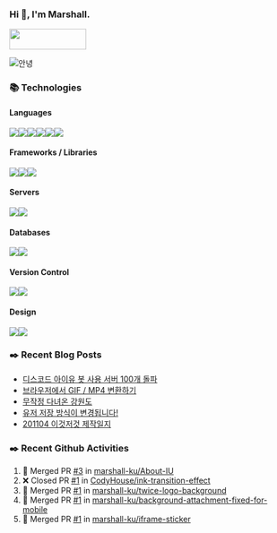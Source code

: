 ### Hi 👋, I'm Marshall.

[<img width="137.36" height="37.1" src="https://marshall-ku.github.io/marshall-ku/assets/images/blog.svg" />][blog]

<img src="https://media1.tenor.com/images/50340633e2c05ad88e5cb4e60533baff/tenor.gif?itemid=8313849" alt="안녕" />

<!--
- 🔭 I’m currently working on ...
- 🌱 I’m currently learning ...
- 👯 I’m looking to collaborate on ...
- 🤔 I’m looking for help with ...
- 💬 Ask me about ...
- 📫 How to reach me: ...
- 😄 Pronouns: ...
- ⚡ Fun fact: ...
-->

### 📚 Technologies

#### Languages

<img src="https://img.shields.io/badge/node.js%20-%2343853D.svg?&style=for-the-badge&logo=node.js&logoColor=white"/><img src="https://img.shields.io/badge/javascript%20-%23323330.svg?&style=for-the-badge&logo=javascript&logoColor=%23F7DF1E"/><img src="https://img.shields.io/badge/typescript%20-%23007ACC.svg?&style=for-the-badge&logo=typescript&logoColor=white"/><img src="https://img.shields.io/badge/html5%20-%23E34F26.svg?&style=for-the-badge&logo=html5&logoColor=white"/><img src="https://img.shields.io/badge/css3%20-%231572B6.svg?&style=for-the-badge&logo=css3&logoColor=white"/><img src="https://img.shields.io/badge/php-%23777BB4.svg?&style=for-the-badge&logo=php&logoColor=white"/>

#### Frameworks / Libraries

<img src="https://img.shields.io/badge/react%20-%2320232a.svg?&style=for-the-badge&logo=react&logoColor=%2361DAFB"/><img src="https://img.shields.io/badge/jquery%20-%230769AD.svg?&style=for-the-badge&logo=jquery&logoColor=white"/><img src="https://img.shields.io/badge/webpack%20-%238DD6F9.svg?&style=for-the-badge&logo=webpack&logoColor=black" />

#### Servers

<img src="https://img.shields.io/badge/nginx%20-%23009639.svg?&style=for-the-badge&logo=nginx&logoColor=white"/><img src="https://img.shields.io/badge/apache%20-%23D42029.svg?&style=for-the-badge&logo=apache&logoColor=white"/>

#### Databases

<img src="https://img.shields.io/badge/mysql-%2300f.svg?&style=for-the-badge&logo=mysql&logoColor=white"/><img src ="https://img.shields.io/badge/MongoDB-%234ea94b.svg?&style=for-the-badge&logo=mongodb&logoColor=white"/>

#### Version Control

<img src="https://img.shields.io/badge/git%20-%23F05033.svg?&style=for-the-badge&logo=git&logoColor=white"/><img src="https://img.shields.io/badge/github%20-%23121011.svg?&style=for-the-badge&logo=github&logoColor=white"/>

#### Design

<img src="https://img.shields.io/badge/adobe%20photoshop%20-%2331A8FF.svg?&style=for-the-badge&logo=adobe%20photoshop&logoColor=white"/><img src="https://img.shields.io/badge/adobe%20illustrator%20-%23FF9A00.svg?&style=for-the-badge&logo=adobe%20illustrator&logoColor=white"/>

### ✒️ Recent Blog Posts

<!-- BLOG-POST-LIST:START -->
- [디스코드 아이유 봇 사용 서버 100개 돌파](https://marshall-ku.com/notice/%eb%94%94%ec%8a%a4%ec%bd%94%eb%93%9c-%ec%95%84%ec%9d%b4%ec%9c%a0-%eb%b4%87-%ec%82%ac%ec%9a%a9-%ec%84%9c%eb%b2%84-100%ea%b0%9c-%eb%8f%8c%ed%8c%8c)
- [브라우저에서 GIF / MP4 변환하기](https://marshall-ku.com/web/tips/%eb%b8%8c%eb%9d%bc%ec%9a%b0%ec%a0%80%ec%97%90%ec%84%9c-gif-mp4-%eb%b3%80%ed%99%98%ed%95%98%ea%b8%b0)
- [무작정 다녀온 강원도](https://marshall-ku.com/gallery/%eb%ac%b4%ec%9e%91%ec%a0%95-%eb%8b%a4%eb%85%80%ec%98%a8-%ea%b0%95%ec%9b%90%eb%8f%84)
- [유저 저장 방식이 변경됩니다!](https://marshall-ku.com/notice/%ec%9c%a0%ec%a0%80-%ec%a0%80%ec%9e%a5-%eb%b0%a9%ec%8b%9d%ec%9d%b4-%eb%b3%80%ea%b2%bd%eb%90%a9%eb%8b%88%eb%8b%a4)
- [201104 이것저것 제작일지](https://marshall-ku.com/web/log/201104-%ec%9d%b4%ea%b2%83%ec%a0%80%ea%b2%83-%ec%a0%9c%ec%9e%91%ec%9d%bc%ec%a7%80)
<!-- BLOG-POST-LIST:END -->

### ✒️ Recent Github Activities

<!--START_SECTION:activity-->

1. 🎉 Merged PR [#3](https://github.com/marshall-ku/About-IU/pull/3) in [marshall-ku/About-IU](https://github.com/marshall-ku/About-IU)
2. ❌ Closed PR [#1](https://github.com/CodyHouse/ink-transition-effect/pull/1) in [CodyHouse/ink-transition-effect](https://github.com/CodyHouse/ink-transition-effect)
3. 🎉 Merged PR [#1](https://github.com/marshall-ku/twice-logo-background/pull/1) in [marshall-ku/twice-logo-background](https://github.com/marshall-ku/twice-logo-background)
4. 🎉 Merged PR [#1](https://github.com/marshall-ku/background-attachment-fixed-for-mobile/pull/1) in [marshall-ku/background-attachment-fixed-for-mobile](https://github.com/marshall-ku/background-attachment-fixed-for-mobile)
5. 🎉 Merged PR [#1](https://github.com/marshall-ku/iframe-sticker/pull/1) in [marshall-ku/iframe-sticker](https://github.com/marshall-ku/iframe-sticker)
 <!--END_SECTION:activity-->

[blog]: https://marshall-ku.com
